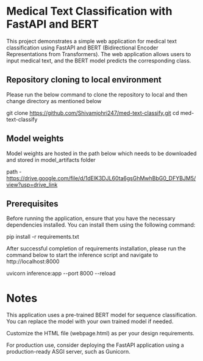 # Medical Text Classification with FastAPI and BERT

This project demonstrates a simple web application for medical text classification using FastAPI and BERT (Bidirectional Encoder Representations from Transformers). The web application allows users to input medical text, and the BERT model predicts the corresponding class.

## Repository cloning to local environment

Please run the below command to clone the repository to local and then change directory as mentioned below

git clone https://github.com/Shivamjohri247/med-text-classify.git
cd med-text-classify

## Model weights

Model weights are hosted in the path below which needs to be downloaded and stored in model_artifacts folder

path - https://drive.google.com/file/d/1dElK3DJL60ta6gsGhMwhBbG0_DFYBJM5/view?usp=drive_link

## Prerequisites

Before running the application, ensure that you have the necessary dependencies installed. You can install them using the following command:

pip install -r requirements.txt

After successful completion of requirements installation, please run the command below to start the inference script and navigate to http://localhost:8000

uvicorn inference:app --port 8000 --reload



# Notes

This application uses a pre-trained BERT model for sequence classification. You can replace the model with your own trained model if needed.

Customize the HTML file (webpage.html) as per your design requirements.

For production use, consider deploying the FastAPI application using a production-ready ASGI server, such as Gunicorn.

